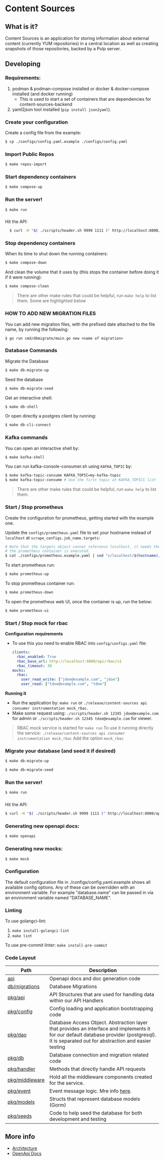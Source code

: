 # Content Sources

## What is it?

Content Sources is an application for storing information about external content (currently YUM repositories) in a central location as well as creating snapshots of those repositories, backed by a Pulp server.

## Developing

### Requirements:

1. podman & podman-compose installed or docker & docker-compose installed (and docker running)
   - This is used to start a set of containers that are dependencies for content-sources-backend
2. yaml2json tool installed (`pip install json2yaml`).

### Create your configuration

Create a config file from the example:

```sh
$ cp ./configs/config.yaml.example ./configs/config.yaml
```

### Import Public Repos

```sh
$ make repos-import
```

### Start dependency containers

```sh
$ make compose-up
```

### Run the server!

```sh
$ make run
```

###

Hit the API:

```sh
  $ curl -H "$( ./scripts/header.sh 9999 1111 )" http://localhost:8000/api/content-sources/v1.0/repositories/
```

### Stop dependency containers

When its time to shut down the running containers:

```sh
$ make compose-down
```

And clean the volume that it uses by (this stops the container before doing it if it were running):

```sh
$ make compose-clean
```

> There are other make rules that could be helpful, run `make help` to list them. Some are highlighted below

### HOW TO ADD NEW MIGRATION FILES

You can add new migration files, with the prefixed date attached to the file name, by running the following:

```
$ go run cmd/dbmigrate/main.go new <name of migration>
```

### Database Commands

Migrate the Database

```sh
$ make db-migrate-up
```

Seed the database

```sh
$ make db-migrate-seed
```

Get an interactive shell:

```sh
$ make db-shell
```

Or open directly a postgres client by running:

```sh
$ make db-cli-connect
```

### Kafka commands

You can open an interactive shell by:

```sh
$ make kafka-shell
```

You can run kafka-console-consumer.sh using `KAFKA_TOPIC` by:

```sh
$ make kafka-topic-consume KAFKA_TOPIC=my-kafka-topic
$ make kafka-topic-consume # Use the first topic at KAFKA_TOPICS list
```

> There are other make rules that could be helpful,
> run `make help` to list them.

### Start / Stop prometheus

Create the configuration for prometheus, getting started with the example one.

Update the `configs/prometheus.yaml` file to set your hostname instead of `localhost` at `scrape_configs.job_name.targets`:

```sh
# Note that the targets object cannot reference localhost, it needs the name of your host where
# the prometheus container is executed.
$ cat ./configs/prometheus.example.yaml | sed "s/localhost/$(hostname)/g" > ./configs/prometheus.yaml
```

To start prometheus run:

```sh
$ make prometheus-up
```

To stop prometheus container run:

```sh
$ make prometheus-down
```

To open the prometheus web UI, once the container is up, run the below:

```sh
$ make prometheus-ui
```

### Start / Stop mock for rbac

**Configuration requirements**

- To use this you need to enable RBAC into `config/configs.yaml` file:

  ```yaml
  clients:
    rbac_enabled: True
    rbac_base_url: http://localhost:8800/api/rbac/v1
    rbac_timeout: 30
  mocks:
    rbac:
      user_read_write: ["jdoe@example.com", "jdoe"]
      user_read: ["tdoe@example.com", "tdoe"]
  ```

**Running it**

- Run the application by: `make run` or `./release/content-sources api consumer instrumentation mock_rbac`.
- Make some request using: `./scripts/header.sh 12345 jdoe@example.com` for admin or `./scripts/header.sh 12345 tdoe@example.com` for viewer.

> RBAC mock service is started for `make run`
> To use it running directly the service: `./release/content-sources api consumer instrumentation mock_rbac`
> Add the option `mock_rbac`

### Migrate your database (and seed it if desired)

```sh
$ make db-migrate-up
```

```sh
$ make db-migrate-seed
```

### Run the server!

```sh
$ make run
```

###

Hit the API:

```sh
$ curl -H "$( ./scripts/header.sh 9999 1111 )" http://localhost:8000/api/content-sources/v1.0/repositories/
```

### Generating new openapi docs:

```sh
$ make openapi
```

### Generating new mocks:

```sh
$ make mock
```



### Configuration

The default configuration file in ./configs/config.yaml.example shows all available config options. Any of these can be overridden with an environment variable. For example "database.name" can be passed in via an environment variable named "DATABASE_NAME".

### Linting

To use golangci-lint:

1. `make install-golangci-lint`
2. `make lint`

To use pre-commit linter: `make install-pre-commit`

### Code Layout

| Path                               | Description                                                                                                                                                                                   |
| ---------------------------------- | --------------------------------------------------------------------------------------------------------------------------------------------------------------------------------------------- |
| [api](./api/)                      | Openapi docs and doc generation code                                                                                                                                                          |
| [db/migrations](./db/migrations/)  | Database Migrations                                                                                                                                                                           |     |
| [pkg/api](./pkg/api)               | API Structures that are used for handling data within our API Handlers                                                                                                                        |
| [pkg/config](./pkg/config)         | Config loading and application bootstrapping code                                                                                                                                             |
| [pkg/dao](./pkg/dao)               | Database Access Object. Abstraction layer that provides an interface and implements it for our default database provider (postgresql). It is separated out for abstraction and easier testing |
| [pkg/db](./pkg/db)                 | Database connection and migration related code                                                                                                                                                |
| [pkg/handler](./pkg/handler)       | Methods that directly handle API requests                                                                                                                                                     |
| [pkg/middleware](./pkg/middleware) | Hold all the middleware components created for the service.                                                                                                                                   |
| [pkg/event](./pkg/event)           | Event message logic. Mre info [here](./pkg/event/README.md).                                                                                                                                  |
| [pkg/models](./pkg/models)         | Structs that represent database models (Gorm)                                                                                                                                                 |
| [pkg/seeds](./pkg/seeds)           | Code to help seed the database for both development and testing                                                                                                                               |

## More info

- [Architecture](docs/architecture.md)
- [OpenApi Docs](https://redocly.github.io/redoc/?url=https://raw.githubusercontent.com/content-services/content-sources-backend/main/api/openapi.json)
